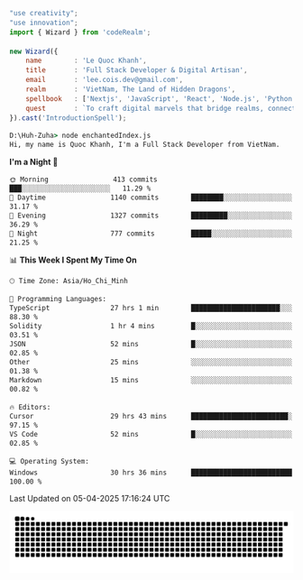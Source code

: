 <!--x axis divider-->

```js 
"use creativity";
"use innovation";
import { Wizard } from 'codeRealm';

new Wizard({
    name        : 'Le Quoc Khanh',
    title       : 'Full Stack Developer & Digital Artisan',
    email       : 'lee.cois.dev@gmail.com',
    realm       : 'VietNam, The Land of Hidden Dragons',
    spellbook   : ['Nextjs', 'JavaScript', 'React', 'Node.js', 'Python', 'Django', 'Cloud Services'],
    quest       : `To craft digital marvels that bridge realms, connect cultures, and bring imagination to life.`,
}).cast('IntroductionSpell');
```

```cmd
D:\Huh-Zuha> node enchantedIndex.js
Hi, my name is Quoc Khanh, I'm a Full Stack Developer from VietNam.
```
<!--START_SECTION:waka-->
**I'm a Night 🦉** 

```text
🌞 Morning                413 commits         ███░░░░░░░░░░░░░░░░░░░░░░   11.29 % 
🌆 Daytime                1140 commits        ████████░░░░░░░░░░░░░░░░░   31.17 % 
🌃 Evening                1327 commits        █████████░░░░░░░░░░░░░░░░   36.29 % 
🌙 Night                  777 commits         █████░░░░░░░░░░░░░░░░░░░░   21.25 % 
```


📊 **This Week I Spent My Time On** 

```text
🕑︎ Time Zone: Asia/Ho_Chi_Minh

💬 Programming Languages: 
TypeScript               27 hrs 1 min        ██████████████████████░░░   88.30 % 
Solidity                 1 hr 4 mins         █░░░░░░░░░░░░░░░░░░░░░░░░   03.51 % 
JSON                     52 mins             █░░░░░░░░░░░░░░░░░░░░░░░░   02.85 % 
Other                    25 mins             ░░░░░░░░░░░░░░░░░░░░░░░░░   01.38 % 
Markdown                 15 mins             ░░░░░░░░░░░░░░░░░░░░░░░░░   00.82 % 

🔥 Editors: 
Cursor                   29 hrs 43 mins      ████████████████████████░   97.15 % 
VS Code                  52 mins             █░░░░░░░░░░░░░░░░░░░░░░░░   02.85 % 

💻 Operating System: 
Windows                  30 hrs 36 mins      █████████████████████████   100.00 % 
```


 Last Updated on 05-04-2025 17:16:24 UTC
<!--END_SECTION:waka-->
<picture>
  <source media="(prefers-color-scheme: dark)" srcset="https://raw.githubusercontent.com/leecois/leecois/output/github-contribution-grid-snake-dark.svg">
  <source media="(prefers-color-scheme: light)" srcset="https://raw.githubusercontent.com/leecois/leecois/output/github-contribution-grid-snake.svg">
  <img alt="github contribution grid snake animation" src="https://raw.githubusercontent.com/leecois/leecois/output/github-contribution-grid-snake.svg">
</picture>
